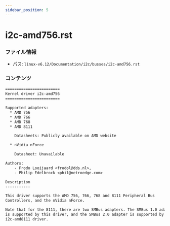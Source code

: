 ```yaml
---
sidebar_position: 5
---
```

# i2c-amd756.rst

### ファイル情報

- パス: `linux-v6.12/Documentation/i2c/busses/i2c-amd756.rst`

### コンテンツ

```rst
========================
Kernel driver i2c-amd756
========================

Supported adapters:
  * AMD 756
  * AMD 766
  * AMD 768
  * AMD 8111

    Datasheets: Publicly available on AMD website

  * nVidia nForce

    Datasheet: Unavailable

Authors:
	- Frodo Looijaard <frodol@dds.nl>,
	- Philip Edelbrock <phil@netroedge.com>

Description
-----------

This driver supports the AMD 756, 766, 768 and 8111 Peripheral Bus
Controllers, and the nVidia nForce.

Note that for the 8111, there are two SMBus adapters. The SMBus 1.0 adapter
is supported by this driver, and the SMBus 2.0 adapter is supported by the
i2c-amd8111 driver.

```
